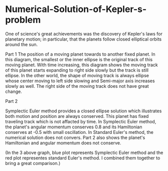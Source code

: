 # Numerical-Solution-of-Kepler-s-problem
One of science's great achievements was the discovery of Kepler's laws for planetary motion; in particular, that the planets follow closed elliptical orbits around the sun.


Part 1
The position of a moving planet towards to
another fixed planet. In this diagram, the smallest or the inner
ellipse is the original track of this moving planet. With time
increasing, this diagram shows the moving track of this planet starts
expanding to right side slowly but the track is still ellipse. In the
other world, the shape of moving track is always ellipse whose
center moving to left side slowing and Semi-major axis increases
slowly as well. The right side of the moving track does not have
great change.

Part 2

Symplectic Euler method provides a closed ellipse solution which illustrates both motion and position are always conserved. This planet has fixed traveling track which is not affacted by time. In Symplectic Euler method, the planet's angular momentum conserves 0.8 and its Hamiltonian conserves at -0.5 with small oscillation. In Standard Euler's method, the numerical solution does not convers. Part 2 also shows the planet's Hamiltonian and angular momentum does not conserve.



(In the 3 above graph, blue plot represents Symplectic Euler method and the red plot representes standard Euler's method. I
combined them together to bring a great comparison.)
